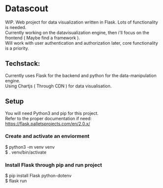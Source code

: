# Datascout
WIP. Web project for data visualization written in Flask.  Lots of functionality is needed.  
Currently working on the datavisualization engine, then i'll focus on the frontend ( Maybe find a framework ).  
Will work with user authentication and authorization later, core functionality is a priority.

## Techstack:  

Currently uses Flask for the backend and python for the data-manipulation engine.  
Using Chartjs ( Through CDN ) for data visualisation.  

## Setup  
You will need Python3 and pip for this project.  
Refer to the proper documentation if need: https://flask.palletsprojects.com/en/2.0.x/

### Create and activate an enviorment  
$ python3 -m venv venv  
$ . venv/bin/activate  
### Install Flask through pip and run project  
$ pip install Flask python-dotenv  
$ flask run  
